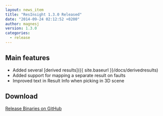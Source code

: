 ```yaml
---
layout: news_item
title: "ResInsight 1.3.0 Released"
date: "2014-09-24 02:12:52 +0200"
author: magnesj
version: 1.3.0
categories: 
  - release
---
```


## Main features

- Added several [derived results]({{ site.baseurl }}/docs/derivedresults)
- Added support for mapping a separate result on faults
- Improved text in Result Info when picking in 3D scene  

## Download
[Release Binaries on GitHub](https://github.com/OPM/ResInsight/releases/tag/v1.3.0)

